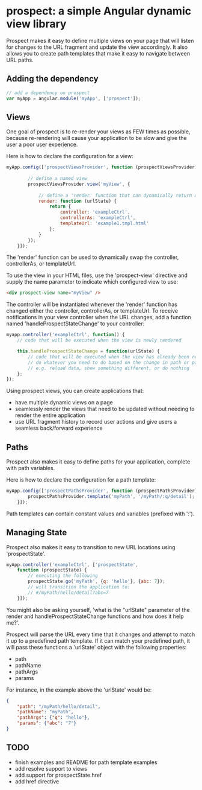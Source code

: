 # prospect: a simple Angular dynamic view library

Prospect makes it easy to define multiple views on your page that will listen for changes to the URL fragment and update the view accordingly. It also allows you to create path templates that make it easy to navigate between URL paths.

## Adding the dependency
```javascript
// add a dependency on prospect
var myApp = angular.module('myApp', ['prospect']);
```

## Views
One goal of prospect is to re-render your views as FEW times as possible, because re-rendering will cause your application to be slow and give the user a poor user experience.

Here is how to declare the configuration for a view:
```javascript
myApp.config(['prospectViewsProvider', function (prospectViewsProvider) {
		
		// define a named view
		prospectViewsProvider.view('myView', {
			
			// define a 'render' function that can dynamically return a controller and template
			render: function (urlState) {
				return {
					controller: 'exampleCtrl',
					controllerAs: 'exampleCtrl',
					templateUrl: 'example1.tmpl.html'
				};
			}
		});
	}]);
```

The 'render' function can be used to dynamically swap the controller, controllerAs, or templateUrl.

To use the view in your HTML files, use the 'prospect-view' directive and supply the name parameter to indicate which configured view to use:
```html
<div prospect-view name="myView" />
```

The controller will be instantiated whenever the 'render' function has changed either the controller, controllerAs, or templateUrl. 
To receive notifications in your view controller when the URL changes, add a function named 'handleProspectStateChange' to your controller:
```javascript
myapp.controller('exampleCtrl', function() {
	// code that will be executed when the view is newly rendered

	this.handleProspectStateChange = function(urlState) {
		// code that will be executed when the view has already been rendered, but the path or params have changed
		// do whatever you need to do based on the change in path or parameters
		// e.g. reload data, show something different, or do nothing
	};
});
```

Using prospect views, you can create applications that:
* have multiple dynamic views on a page
* seamlessly render the views that need to be updated without needing to render the entire application
* use URL fragment history to record user actions and give users a seamless back/forward experience

## Paths

Prospect also makes it easy to define paths for your application, complete with path variables.

Here is how to declare the configuration for a path template:
```javascript
myApp.config(['prospectPathsProvider', function (prospectPathsProvider) {
		prospectPathsProvider.template('myPath', '/myPath/:q/detail');
	}]);
```
Path templates can contain constant values and variables (prefixed with ':').

## Managing State
Prospect also makes it easy to transition to new URL locations using 'prospectState'.

```javascript
myApp.controller('exampleCtrl', ['prospectState',
	function (prospectState) {
		// executing the following
		prospectState.go('myPath', {q: 'hello'}, {abc: 7});
		// will transition the application to:
		// #/myPath/hello/detail?abc=7
	}]);
```

You might also be asking yourself, 'what is the "urlState" parameter of the render and handleProspectStateChange functions and how does it help me?'.

Prospect will parse the URL every time that it changes and attempt to match it up to a predefined path template. If it can match your predefined path, it will pass these functions a 'urlState' object with the following properties:
* path
* pathName
* pathArgs
* params

For instance, in the example above the 'urlState' would be:
```json
{
	"path": "/myPath/hello/detail",
	"pathName": "myPath",
	"pathArgs": {"q": "hello"},
	"params": {"abc": "7"}
}
```

## TODO
- finish examples and README for path template examples
- add resolve support to views
- add support for prospectState.href
- add href directive